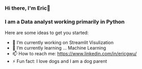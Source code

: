 ### Hi there, I'm Eric👋
### I am a Data analyst working primarily in Python

Here are some ideas to get you started:

- 🔭 I’m currently working on Streamlit Visulization 
- 🌱 I’m currently learning ... Machine Learning 
- 📫 How to reach me: https://www.linkedin.com/in/ericgwu/
- ⚡ Fun fact: I love dogs and I am a dog parent 
